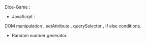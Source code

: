 Dice-Game :


- JavaScrpt :

 DOM manipulation , setAttribute , querySelector , if else conditions.

- Random number generator.

